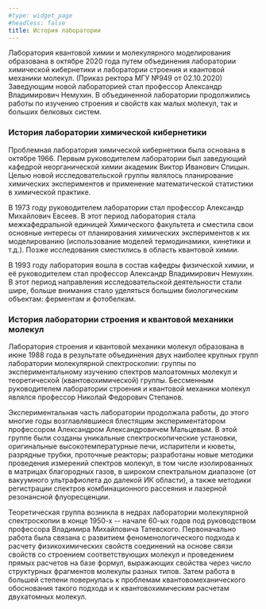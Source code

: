 ```yaml
---
#type: widget_page
#headless: false
title: История лаборатории
---
```

Лаборатория квантовой химии и молекулярного моделирования образована в октябре 2020 года путем объединения лаборатории химической кибернетики и лаборатории строения и квантовой механики молекул. (Приказ ректора МГУ №949 от 02.10.2020) Заведующим новой лабораторией стал профессор Александр Владимирович Немухин. В объединенной лаборатории продолжились работы по изучению строения и свойств как малых молекул, так и больших белковых систем.

### История лаборатории химической кибернетики
Проблемная лаборатория химической кибернетики была основана в октябре 1966. Первым руководителем лаборатории был заведующий кафедрой неорганической химии академик Виктор Иванович Спицын. Целью новой исследовательской группы являлось планирование химических экспериментов и применение математической статистики в химической практике.

В 1973 году руководителем лаборатории стал профессор Александр Михайлович Евсеев. В этот период лаборатория стала межкафедральной единицей Химического факультета и сместила свои основные интересы от планирования химических экспериментов к их моделированию (использование моделей термодинамики, кинетики и т.д.). Позже исследования сместились в область квантовой химии.

В 1993 году лаборатория вошла в состав кафедры физической химии, и её руководителем стал профессор Александр Владимирович Немухин. В этот период направления исследовательской деятельности стали шире, больше внимания стало уделяться большим биологическим объектам: ферментам и фотобелкам.

### История лаборатории строения и квантовой механики молекул
Лаборатория строения и квантовой механики молекул образована в июне 1988 года в результате объединения двух наиболее крупных групп лаборатории молекулярной спектроскопии: группы по экспериментальному изучению спектров малоатомных молекул и теоретической (квантовохимической) группы. Бессменным руководителем лаборатории строения и квантовой механики молекул являлся профессор Николай Федорович Степанов.

Экспериментальная часть лаборатории продолжала работы, до этого многие годы возглавлявшиеся блестящим экспериментатором профессором Александром Александровичем Мальцевым. В этой группе были созданы уникальные спектроскопические установки, оригинальные высокотемпературные печи, испарители и кюветы, разрядные трубки, проточные реакторы; разработаны новые методики проведения измерений спектров молекул, в том числе изолированных в матрицах благородных газов, в широком спектральном диапазоне (от вакуумного ультрафиолета до далекой ИК области), а также методики регистрации спектров комбинационного рассеяния и лазерной резонансной флуоресценции.

Теоретическая группа возникла в недрах лаборатории молекулярной спектроскопии в конце 1950-х -- начале 60-ых годов под руководством профессора Владимира Михайловича Татевского.  Первоначально работа была связана с развитием феноменологического подхода к расчету физикохимических свойств соединений на основе связи свойств со строением соответствующих молекул и проведением прямых расчетов на базе формул, выражающих свойства через число структурных фрагментов молекулы разных типов. Затем работа в большей степени повернулась к проблемам квантовомеханического обоснования такого подхода и к квантовохимическим расчетам двухатомных молекул.
